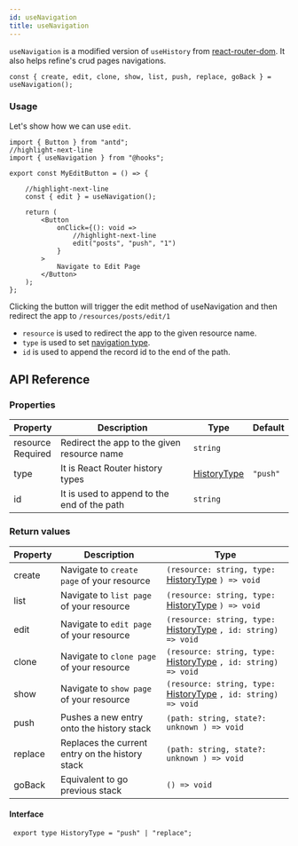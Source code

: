 ```yaml
---
id: useNavigation
title: useNavigation
---
```


`useNavigation` is a modified version of `useHistory` from [react-router-dom](https://reactrouter.com/web/api/Hooks/usehistory). It also helps refine's crud pages navigations.

```tsx
const { create, edit, clone, show, list, push, replace, goBack } = useNavigation();
```


### Usage
Let's show how we can use `edit`.

```tsx
import { Button } from "antd";
//highlight-next-line
import { useNavigation } from "@hooks";

export const MyEditButton = () => {

    //highlight-next-line
    const { edit } = useNavigation();

    return (
        <Button
            onClick={(): void =>
                //highlight-next-line
                edit("posts", "push", "1")
            }
        >
            Navigate to Edit Page
        </Button>
    );
};
```

Clicking the button will trigger the edit method of useNavigation and then redirect the app to `/resources/posts/edit/1` 



- `resource` is used to redirect the app to the given resource name.
- `type` is used to set [navigation type](#interface).
- `id` is used to append the record id to the end of the path.


## API Reference

### Properties
| Property                                          | Description                                 | Type                      | Default  |
| ------------------------------------------------- | ------------------------------------------- | ------------------------- | -------- |
| resource <div className="required">Required</div> | Redirect the app to the given resource name | `string`                  |          |
| type                                              | It is React Router history types            | [HistoryType](#interface) | `"push"` |
| id                                                | It is used to append to the end of the path | `string`                  |          |

### Return values

| Property | Description                                     | Type                                                                         |
| -------- | ----------------------------------------------- | ---------------------------------------------------------------------------- |
| create   | Navigate to `create page` of your resource      | `(resource: string, type:` [HistoryType](#interface) `) => void `            |
| list     | Navigate to `list page` of your resource        | `(resource: string, type:` [HistoryType](#interface) `) => void`             |
| edit     | Navigate to `edit page` of your resource        | `(resource: string, type:` [HistoryType](#interface) `, id: string) => void` |
| clone    | Navigate to `clone page` of your resource       | `(resource: string, type:` [HistoryType](#interface) `, id: string) => void` |
| show     | Navigate to `show page` of your resource        | `(resource: string, type:` [HistoryType](#interface) `, id: string) => void` |
| push     | Pushes a new entry onto the history stack       | `(path: string, state?: unknown ) => void`                                   |
| replace  | Replaces the current entry on the history stack | `(path: string, state?: unknown ) => void`                                   |
| goBack   | Equivalent to go previous stack                 | `() => void`                                                                 |



#### Interface


```tsx title="History Type"
 export type HistoryType = "push" | "replace";
```
